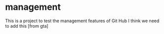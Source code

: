 # management
This is a project to test the management features of Git Hub
I think we need to add this [from gta]